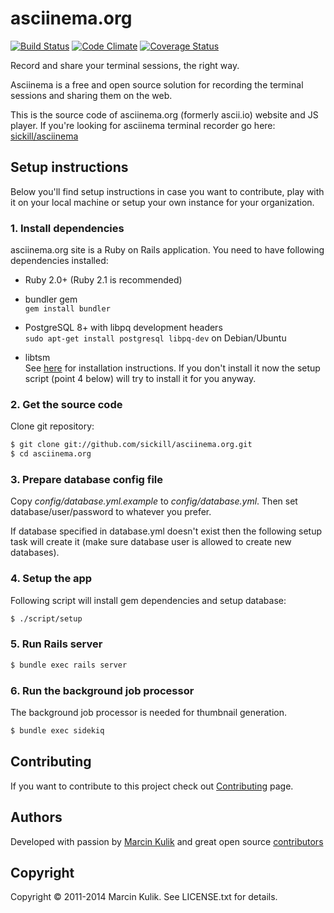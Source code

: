 # asciinema.org

[![Build Status](https://travis-ci.org/asciinema/asciinema.org.svg?branch=master)](https://travis-ci.org/asciinema/asciinema.org)
[![Code Climate](https://codeclimate.com/github/sickill/asciinema.org.png)](https://codeclimate.com/github/sickill/asciinema.org)
[![Coverage Status](https://coveralls.io/repos/sickill/asciinema.org/badge.png)](https://coveralls.io/r/sickill/asciinema.org)

Record and share your terminal sessions, the right way.

Asciinema is a free and open source solution for recording the terminal
sessions and sharing them on the web.

This is the source code of asciinema.org (formerly ascii.io) website and JS
player. If you're looking for asciinema terminal recorder go here:
[sickill/asciinema](https://github.com/sickill/asciinema)

## Setup instructions

Below you'll find setup instructions in case you want to contribute, play with
it on your local machine or setup your own instance for your organization.

### 1. Install dependencies

asciinema.org site is a Ruby on Rails application. You need to have following
dependencies installed:

* Ruby 2.0+ (Ruby 2.1 is recommended)

* bundler gem  
  `gem install bundler`

* PostgreSQL 8+ with libpq development headers  
  `sudo apt-get install postgresql libpq-dev` on Debian/Ubuntu

* libtsm  
  See [here](http://cgit.freedesktop.org/~dvdhrm/libtsm/tree/README) for installation instructions.
  If you don't install it now the setup script (point 4 below) will try to
  install it for you anyway.

### 2. Get the source code

Clone git repository:

```bash
$ git clone git://github.com/sickill/asciinema.org.git
$ cd asciinema.org
```

### 3. Prepare database config file

Copy *config/database.yml.example* to *config/database.yml*. Then set
database/user/password to whatever you prefer.

If database specified in database.yml doesn't exist then the following setup
task will create it (make sure database user is allowed to create new
databases).

### 4. Setup the app

Following script will install gem dependencies and setup database:

```bash
$ ./script/setup
```

### 5. Run Rails server

```bash
$ bundle exec rails server
```

### 6. Run the background job processor

The background job processor is needed for thumbnail generation.

```bash
$ bundle exec sidekiq
```

## Contributing

If you want to contribute to this project check out
[Contributing](http://asciinema.org/contributing) page.

## Authors

Developed with passion by [Marcin Kulik](http://ku1ik.com) and great open
source [contributors](https://github.com/sickill/asciinema.org/contributors)

## Copyright

Copyright &copy; 2011-2014 Marcin Kulik. See LICENSE.txt for details.
